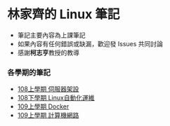 # 林家齊的 Linux 筆記
* 筆記主要內容為上課筆記
* 如果內容有任何錯誤或缺漏，歡迎發 Issues 共同討論
* 感謝**柯志亨**教授的教導
### 各學期的筆記
* [108上學期 伺服器架設](https://github.com/linjiachi/Linux_note/tree/108-1)
* [108下學期 Linux自動化運維](https://github.com/linjiachi/Linux_note/tree/master/108-2)
* [109上學期 Docker](https://github.com/linjiachi/Linux_note/tree/master/109-1%20Docker)
* [109上學期 計算機網路](https://github.com/linjiachi/Linux_note/tree/master/109-1)

